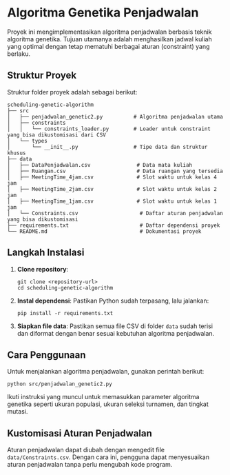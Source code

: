 # Algoritma Genetika Penjadwalan

Proyek ini mengimplementasikan algoritma penjadwalan berbasis teknik algoritma genetika. Tujuan utamanya adalah menghasilkan jadwal kuliah yang optimal dengan tetap mematuhi berbagai aturan (constraint) yang berlaku.

## Struktur Proyek

Struktur folder proyek adalah sebagai berikut:

```
scheduling-genetic-algorithm
├── src
│   ├── penjadwalan_genetic2.py          # Algoritma penjadwalan utama
│   ├── constraints
│   │   └── constraints_loader.py        # Loader untuk constraint yang bisa dikustomisasi dari CSV
│   └── types
│       └── __init__.py                  # Tipe data dan struktur khusus
├── data
│   ├── DataPenjadwalan.csv               # Data mata kuliah
│   ├── Ruangan.csv                       # Data ruangan yang tersedia
│   ├── MeetingTime_4jam.csv              # Slot waktu untuk kelas 4 jam
│   ├── MeetingTime_2jam.csv              # Slot waktu untuk kelas 2 jam
│   ├── MeetingTime_1jam.csv              # Slot waktu untuk kelas 1 jam
│   └── Constraints.csv                    # Daftar aturan penjadwalan yang bisa dikustomisasi
├── requirements.txt                       # Daftar dependensi proyek
└── README.md                              # Dokumentasi proyek
```

## Langkah Instalasi

1. **Clone repository**:
   ```
   git clone <repository-url>
   cd scheduling-genetic-algorithm
   ```

2. **Instal dependensi**:
   Pastikan Python sudah terpasang, lalu jalankan:
   ```
   pip install -r requirements.txt
   ```

3. **Siapkan file data**:
   Pastikan semua file CSV di folder `data` sudah terisi dan diformat dengan benar sesuai kebutuhan algoritma penjadwalan.

## Cara Penggunaan

Untuk menjalankan algoritma penjadwalan, gunakan perintah berikut:
```
python src/penjadwalan_genetic2.py
```

Ikuti instruksi yang muncul untuk memasukkan parameter algoritma genetika seperti ukuran populasi, ukuran seleksi turnamen, dan tingkat mutasi.

## Kustomisasi Aturan Penjadwalan

Aturan penjadwalan dapat diubah dengan mengedit file `data/Constraints.csv`. Dengan cara ini, pengguna dapat menyesuaikan aturan penjadwalan tanpa perlu mengubah kode program.